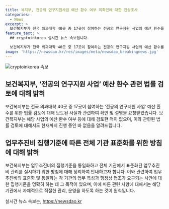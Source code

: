 ```yaml
---
title: 복지부, 전공의 연구지원사업 예산 환수 여부 미확인에 대한 진상조사
categories:
  - News
excerpt: >
  보건복지부가 전국 의과대학 40곳 중 17곳이 참여하는 전공의 연구지원 사업의 예산 환수를 위한 법률 검토에 나섰다는 보도에 대해, 복지부는 해당 사항에 대한 검토가 없었다고 설명했다. 이에 대한 자세한 내용은 복지부 보건산업정책국 보건의료기술개발과(044-202-2869)로 문의할 수 있다. [자료출처=정책브리핑 www.korea.kr]
feature_text: >
  ## cryptoinkorea 실시간 뉴스 속보입니다.

  보건복지부가 전국 의과대학 40곳 중 17곳이 참여하는 전공의 연구지원 사업의 예산 환수를 위한 법률 검토에 나섰다는 보도에 대해, 복지부는 해당 사항에 대한 검토가 없었다고 설명했다. 이에 대한 자세한 내용은 복지부 보건산업정책국 보건의료기술개발과(044-202-2869)로 문의할 수 있다. [자료출처=정책브리핑 www.korea.kr]
image: 'https://newsdao.kr/res/images/meta/newsdao_breakingnews.jpg'
---
```


<p><img src="https://newsdao.kr/res/images/meta/newsdao_breakingnews.jpg" alt="cryptoinkorea 속보" /></p>

<h2 data-ke-size="size26">보건복지부, ‘전공의 연구지원 사업’ 예산 환수 관련 법률 검토에 대해 밝혀</h2>

<p data-ke-size="size16">보건복지부는 전국 의과대학 40곳 중 17곳이 참여하는 ‘전공의 연구지원 사업’ 예산 환수를 위한 법률 검토에 대해 보도된 사실과 관련하여 확인 및 설명을 요청받았습니다. 보건복지부는 해당 사업의 예산 환수 여부 등에 대해 검토한 적이 없으며, 이와 관련된 법률 검토에 대해서도 현재까지 진행 중인 바 없음을 알려드립니다.</p>

<h2 data-ke-size="size26">업무추진비 집행기준에 따른 전체 기관 표준화를 위한 방침에 대해 밝혀</h2>

<p data-ke-size="size16">보건복지부는 업무추진비의 집행기준을 통일화하고 전체 기관에서 표준화된 업무추진비 관리를 실시하기 위한 방침에 대해 정리하여 안내하고자 합니다. 이와 관련하여 업무추진비의 표준화 및 통일화는 각 기관의 업무 특성과 행정상 협조가 요구되는 사안에 대한 집행기준을 명확히 하는 데 그 목적이 있으며, 이에 따른 관련 사항에 대해서는 해당 기관에서 자체적으로 적절한 관리, 운영을 하도록 하는 것이 원칙입니다.</p>
실시간 뉴스 속보는, <a href="https://newsdao.kr" rel="dofollow">https://newsdao.kr</a>


